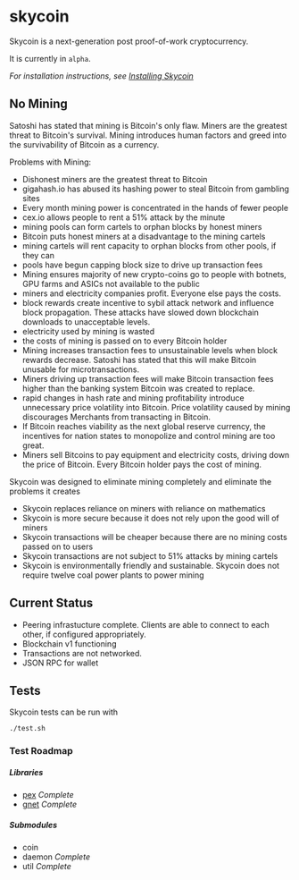 skycoin
=======

Skycoin is a next-generation post proof-of-work cryptocurrency.

It is currently in `alpha`.

*For installation instructions, see [Installing Skycoin](wiki/Installation)*

No Mining
---------

Satoshi has stated that mining is Bitcoin's only flaw. Miners are the greatest threat to Bitcoin's survival. Mining introduces human factors and greed into the survivability of Bitcoin as a currency.

Problems with Mining:
- Dishonest miners are the greatest threat to Bitcoin
- gigahash.io has abused its hashing power to steal Bitcoin from gambling sites
- Every month mining power is concentrated in the hands of fewer people
- cex.io allows people to rent a 51% attack by the minute
- mining pools can form cartels to orphan blocks by honest miners
- Bitcoin puts honest miners at a disadvantage to the mining cartels
- mining cartels will rent capacity to orphan blocks from other pools, if they can
- pools have begun capping block size to drive up transaction fees
- Mining ensures majority of new crypto-coins go to people with botnets, GPU farms and ASICs not available to the public
- miners and electricity companies profit. Everyone else pays the costs.
- block rewards create incentive to sybil attack network and influence block propagation. These attacks have slowed down blockchain downloads to unacceptable levels.
- electricity used by mining is wasted
- the costs of mining is passed on to every Bitcoin holder
- Mining increases transaction fees to unsustainable levels when block rewards decrease. Satoshi has stated that this will make Bitcoin unusable for microtransactions.
- Miners driving up transaction fees will make Bitcoin transaction fees higher than the banking system Bitcoin was created to replace.
- rapid changes in hash rate and mining profitability introduce unnecessary price volatility into Bitcoin. Price volatility caused by mining discourages Merchants from transacting in Bitcoin.
- If Bitcoin reaches viability as the next global reserve currency, the incentives for nation states to monopolize and control mining are too great.
- Miners sell Bitcoins to pay equipment and electricity costs, driving down the price of Bitcoin. Every Bitcoin holder pays the cost of mining.

Skycoin was designed to eliminate mining completely and eliminate the problems it creates
- Skycoin replaces reliance on miners with reliance on mathematics
- Skycoin is more secure because it does not rely upon the good will of miners
- Skycoin transactions will be cheaper because there are no mining costs passed on to users
- Skycoin transactions are not subject to 51% attacks by mining cartels
- Skycoin is environmentally friendly and sustainable. Skycoin does not require twelve coal power plants to power mining

Current Status
--------------

* Peering infrastucture complete.  Clients are able to connect to each other, if configured appropriately.
* Blockchain v1 functioning
* Transactions are not networked.
* JSON RPC for wallet

Tests
-----

Skycoin tests can be run with 

```
./test.sh
```

### Test Roadmap

##### Libraries

* [pex](https://github.com/skycoin/pex) *Complete*
* [gnet](https://github.com/skycoin/gnet) *Complete*

##### Submodules

* coin
* daemon *Complete*
* util *Complete*
